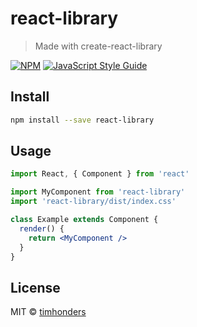 # react-library

> Made with create-react-library

[![NPM](https://img.shields.io/npm/v/react-library.svg)](https://www.npmjs.com/package/react-library) [![JavaScript Style Guide](https://img.shields.io/badge/code_style-standard-brightgreen.svg)](https://standardjs.com)

## Install

```bash
npm install --save react-library
```

## Usage

```jsx
import React, { Component } from 'react'

import MyComponent from 'react-library'
import 'react-library/dist/index.css'

class Example extends Component {
  render() {
    return <MyComponent />
  }
}
```

## License

MIT © [timhonders](https://github.com/timhonders)
